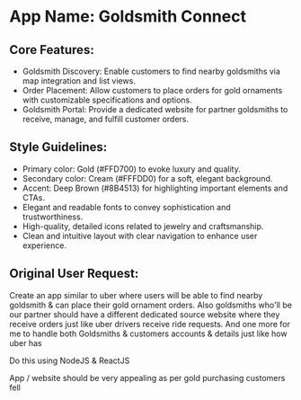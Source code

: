 # **App Name**: Goldsmith Connect


## Core Features:

- Goldsmith Discovery: Enable customers to find nearby goldsmiths via map integration and list views.
- Order Placement: Allow customers to place orders for gold ornaments with customizable specifications and options.
- Goldsmith Portal: Provide a dedicated website for partner goldsmiths to receive, manage, and fulfill customer orders.

## Style Guidelines:

- Primary color: Gold (#FFD700) to evoke luxury and quality.
- Secondary color: Cream (#FFFDD0) for a soft, elegant background.
- Accent: Deep Brown (#8B4513) for highlighting important elements and CTAs.
- Elegant and readable fonts to convey sophistication and trustworthiness.
- High-quality, detailed icons related to jewelry and craftsmanship.
- Clean and intuitive layout with clear navigation to enhance user experience.

## Original User Request:
Create an app similar to uber where users will be able to find nearby goldsmith & can place their gold ornament orders.
Also goldsmiths who'll be  our partner should have a different dedicated source website where they receive orders just like uber drivers receive ride requests.
And one more for me to handle both Goldsmiths & customers accounts & details just like how uber has

Do this using NodeJS & ReactJS

App / website should be very appealing as per gold purchasing customers fell
  